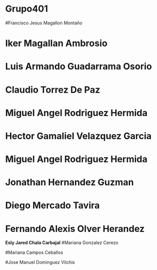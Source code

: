 # Grupo401

#Francisco Jesus Magallon Montaño

# Iker Magallan Ambrosio

# Luis Armando Guadarrama Osorio

# Claudio Torrez De Paz

# Miguel Angel Rodriguez Hermida

# Hector Gamaliel Velazquez Garcia

# Miguel Angel Rodriguez Hermida

# Jonathan Hernandez Guzman

# Diego Mercado Tavira

# Fernando Alexis Olver Herandez
**Esly Jared Chala Carbajal**
#Mariana Gonzalez Cerezo

#Mariana Campos Ceballos

#Jose Manuel Dominguez Vilchis

